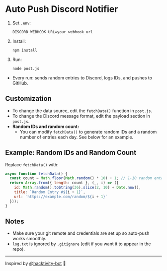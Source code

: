 # Auto Push Discord Notifier

1. Set `.env`:
   ```
   DISCORD_WEBHOOK_URL=your_webhook_url
   ```
2. Install:
   ```
   npm install
   ```
3. Run:
   ```
   node post.js
   ```

- Every run: sends random entries to Discord, logs IDs, and pushes to GitHub.

## Customization
- To change the data source, edit the `fetchData()` function in `post.js`.
- To change the Discord message format, edit the payload section in `post.js`.
- **Random IDs and random count:**
  - You can modify `fetchData()` to generate random IDs and a random number of entries each day. See below for an example.

## Example: Random IDs and Random Count
Replace `fetchData()` with:
```js
async function fetchData() {
  const count = Math.floor(Math.random() * 10) + 1; // 1-10 random entries
  return Array.from({ length: count }, (_, i) => ({
    id: Math.random().toString(36).slice(2, 10) + Date.now(),
    title: `Random Entry #${i + 1}`,
    url: `https://example.com/random/${i + 1}`
  }));
}
```

## Notes
- Make sure your git remote and credentials are set up so auto-push works smoothly.
- `log.txt` is ignored by `.gitignore` (edit if you want it to appear in the repo).

---

Inspired by [@hacktivity-bot](https://github.com/dwisiswant0/hacktivity-bot) 👏
